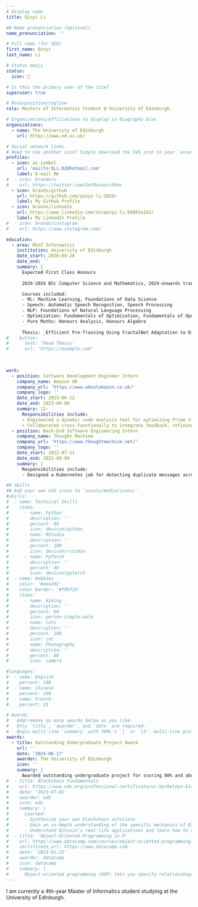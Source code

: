 ```yaml
---
# Display name
title: Qinyi Li

## Name pronunciation (optional)
name_pronunciation: ''

# Full name (for SEO)
first_name: Qinyi
last_name: Li

# Status emoji
status:
  icon: 📖

# Is this the primary user of the site?
superuser: true

# Role/position/tagline
role: Masters of Informatics Student @ University of Edinburgh

# Organizations/Affiliations to display in Biography blox
organizations:
  - name: The University of Edinburgh
    url: https://www.ed.ac.uk/

# Social network links
# Need to use another icon? Simply download the SVG icon to your `assets/media/icons/` folder.
profiles:
  - icon: at-symbol
    url: 'mailto:QLi.02@hotmail.com'
    label: E-mail Me
#  - icon: brands/x
#    url: https://twitter.com/GetResearchDev
  - icon: brands/github
    url: https://github.com/qinyi-li-2020/
    label: My GitHub Profile
  - icon: brands/linkedin
    url: https://www.linkedin.com/in/qinyi-li-b9983a1b2/
    label: My LinkedIn Profile
#  - icon: brands/instagram
#    url: https://www.instagram.com/

education:
  - area: MInf Informatics
    institution: University of Edinburgh
    date_start: 2020-09-20
    date_end: ''
    summary: |
      Expected First Class Honours
      
      2020-2024 BSc Computer Science and Mathematics, 2024-onwards transferred to MInf Informatics

      Courses included:
      - ML: Machine Learning, Foundations of Data Science
      - Speech: Automatic Speech Recognition, Speech Processing
      - NLP: Foundations of Natural Language Processing
      - Optimization: Fundamentals of Optimization, Fundamentals of Operational Research, Integer and Combinatorial Optimization
      - Pure Maths: Honours Analysis, Honours Algebra
      
      Thesis: _Efficient Pre-Training Using FractalNet Adaptation to Different Resource Availabilities in Speech_. Supervised by Prof Hao Tang.
#    button:
#      text: 'Read Thesis'
#      url: 'https://example.com'
    
    

work:
  - position: Software Development Engineer Intern
    company_name: Amazon UK
    company_url: 'https://www.aboutamazon.co.uk/'
    company_logo: ''
    date_start: 2023-06-12
    date_end: 2023-09-08
    summary: |2-
      Responsibilities include:
      - Engineered a dynamic code analysis tool for optimizing Prime Video’s service configurations, enhancing system efficiency and reliability
      - Collaborated cross-functionally to integrate feedback, refining both project scope and technical specifications
  - position: Back-End Software Engineering Intern
    company_name: Thought Machine
    company_url: 'https://www.thoughtmachine.net/'
    company_logo: ''
    date_start: 2022-07-11
    date_end: 2022-09-09
    summary: |
      Responsibilities include:
      - Designed a Kubernetes job for detecting duplicate messages across Kafka topics, significantly improving data processing accuracy and efficiency

## Skills
## Add your own SVG icons to `assets/media/icons/`
#skills:
#  - name: Technical Skills
#    items:
#      - name: Python
#        description: ''
#        percent: 80
#        icon: devicon/python
#      - name: RStudio
#        description: ''
#        percent: 100
#        icon: devicon/rstudio
#      - name: PyTorch
#        description: ''
#        percent: 40
#        icon: devicon/pytorch
#  - name: Hobbies
#    color: '#eeac02'
#    color_border: '#f0bf23'
#    items:
#      - name: Hiking
#        description: ''
#        percent: 60
#        icon: person-simple-walk
#      - name: Cats
#        description: ''
#        percent: 100
#        icon: cat
#      - name: Photography
#        description: ''
#        percent: 80
#        icon: camera

#languages:
#  - name: English
#    percent: 100
#  - name: Chinese
#    percent: 100
#  - name: French
#    percent: 25

# Awards.
#   Add/remove as many awards below as you like.
#   Only `title`, `awarder`, and `date` are required.
#   Begin multi-line `summary` with YAML's `|` or `|2-` multi-line prefix and indent 2 spaces below.
awards:
  - title: Outstanding Undergraduate Project Award
    url: ''
    date: '2024-06-17'
    awarder: The University of Edinburgh
    icon: ''
    summary: |
      Awarded outstanding undergraduate project for scoring 80% and above in my thesis _Efficient Pre-Training Using FractalNet Adaptation to Different Resource Availabilities in Speech_.
#  - title: Blockchain Fundamentals
#    url: https://www.edx.org/professional-certificate/uc-berkeleyx-blockchain-fundamentals
#    date: '2023-07-01'
#    awarder: edX
#    icon: edx
#    summary: |
#      Learned:
#      - Synthesize your own blockchain solutions
#      - Gain an in-depth understanding of the specific mechanics of Bitcoin
#      - Understand Bitcoin’s real-life applications and learn how to attack and destroy Bitcoin, Ethereum, smart contracts and Dapps, and alternatives to Bitcoin’s Proof-of-Work consensus algorithm
#  - title: 'Object-Oriented Programming in R'
#    url: https://www.datacamp.com/courses/object-oriented-programming-with-s3-and-r6-in-r
#    certificate_url: https://www.datacamp.com
#    date: '2023-01-21'
#    awarder: datacamp
#    icon: datacamp
#    summary: |
#      Object-oriented programming (OOP) lets you specify relationships between functions and the objects that they can act on, helping you manage complexity in your code. This is an intermediate level course, providing an introduction to OOP, using the S3 and R6 systems. S3 is a great day-to-day R programming tool that simplifies some of the functions that you write. R6 is especially useful for industry-specific analyses, working with web APIs, and building GUIs.
---
```


I am currently a 4th-year Master of Informatics student studying at the University of Edinburgh.

